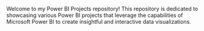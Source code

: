 Welcome to my Power BI Projects repository! This repository is dedicated to showcasing various Power BI projects that leverage the capabilities of Microsoft Power BI to create insightful and interactive data visualizations.

